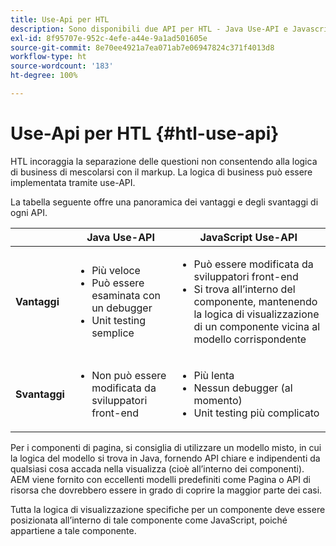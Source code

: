 ```yaml
---
title: Use-Api per HTL
description: Sono disponibili due API per HTL - Java Use-API e Javascript Use-API
exl-id: 8f95707e-952c-4efe-a44e-9a1ad501605e
source-git-commit: 8e70ee4921a7ea071ab7e06947824c371f4013d8
workflow-type: ht
source-wordcount: '183'
ht-degree: 100%

---
```


# Use-Api per HTL {#htl-use-api}

HTL incoraggia la separazione delle questioni non consentendo alla logica di business di mescolarsi con il markup. La logica di business può essere implementata tramite use-API.

La tabella seguente offre una panoramica dei vantaggi e degli svantaggi di ogni API.

|  | **Java Use-API** | **JavaScript Use-API** |
|--- |--- |--- |
| **Vantaggi** | <ul><li>Più veloce</li><li>Può essere esaminata con un debugger</li><li>Unit testing semplice</li></ul> | <ul><li>Può essere modificata da sviluppatori front-end</li><li>Si trova all’interno del componente, mantenendo la logica di visualizzazione di un componente vicina al modello corrispondente</li></ul> |
| **Svantaggi** | <ul><li>Non può essere modificata da sviluppatori front-end</li></ul> | <ul><li>Più lenta</li><li>Nessun debugger (al momento)</li><li>Unit testing più complicato</li></ul> |

Per i componenti di pagina, si consiglia di utilizzare un modello misto, in cui la logica del modello si trova in Java, fornendo API chiare e indipendenti da qualsiasi cosa accada nella visualizza (cioè all’interno dei componenti). AEM viene fornito con eccellenti modelli predefiniti come Pagina o API di risorsa che dovrebbero essere in grado di coprire la maggior parte dei casi.

Tutta la logica di visualizzazione specifiche per un componente deve essere posizionata all’interno di tale componente come JavaScript, poiché appartiene a tale componente.
